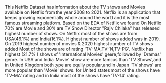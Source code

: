 This Netflix Dataset has information about the TV shows and Movies available on Netflix from the year 2008 to 2021. Netflix is an application that keeps growing exponentially whole around the world and it is the most famous streaming platform.
Based on the EDA of Netflix we found On Netflix 70% are Movie and 30% are TV Show
Director "Rajiv Chilaka" has released highest number of shows.
On Netflix most of the shows are from USA(46.1%) and India(16.1%).
Highest number of shows added was in 2019.
On 2019 highest number of movies & 2020 highest number of TV shows added
Most of the shows are of rating 'TV-MA,TV-14,TV-PG'.
Netflix has highest (21.7% ) shows of 'International Movies' genre,followed by 'Dramas' genre.
In USA and India 'Movie' show are more famous than 'TV Shows',and in United Kingdom both type are equily popular,and In Japan 'TV shows' are more popular than 'Movie' shows.
for United states most of the shows have 'TV-MA' rating and in India most of the shows have 'TV-14' rating.
